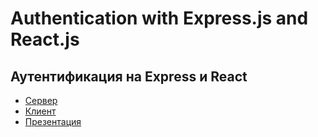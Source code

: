 # Authentication with Express.js and React.js
## Аутентификация на Express и React

* [Сервер](https://github.com/dmitryweiner/express-auth-example/tree/master/server)
* [Клиент](https://github.com/dmitryweiner/express-auth-example/tree/master/client)
* [Презентация](https://dmitryweiner.github.io/lectures/Express.html#/)
